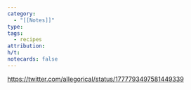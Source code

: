 ```yaml
---
category:
  - "[[Notes]]"
type: 
tags:
  - recipes
attribution: 
h/t: 
notecards: false
---
```

https://twitter.com/aIIegoricaI/status/1777793497581449339

